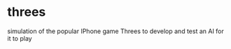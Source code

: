 threes
======

simulation of the popular IPhone game Threes to develop and test an AI for it to play

